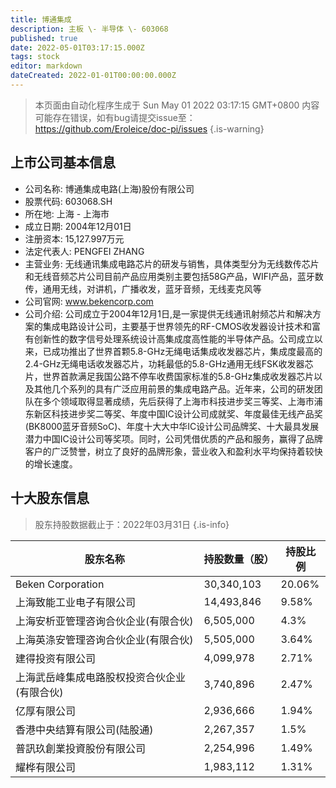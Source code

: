 ```yaml
---
title: 博通集成
description: 主板 \- 半导体 \- 603068
published: true
date: 2022-05-01T03:17:15.000Z
tags: stock
editor: markdown
dateCreated: 2022-01-01T00:00:00.000Z
---
```


> 本页面由自动化程序生成于 Sun May 01 2022 03:17:15 GMT+0800
> 内容可能存在错误，如有bug请提交issue至：https://github.com/Eroleice/doc-pi/issues
{.is-warning}

## 上市公司基本信息
- 公司名称: 博通集成电路(上海)股份有限公司
- 股票代码: 603068.SH
- 所在地: 上海 - 上海市
- 成立日期: 2004年12月01日
- 注册资本: 15,127.997万元
- 法定代表人: PENGFEI ZHANG
- 主营业务: 无线通讯集成电路芯片的研发与销售，具体类型分为无线数传芯片和无线音频芯片公司目前产品应用类别主要包括58G产品，WIFI产品，蓝牙数传，通用无线，对讲机，广播收发，蓝牙音频，无线麦克风等
- 公司官网: www.bekencorp.com
- 公司介绍: 公司成立于2004年12月1日,是一家提供无线通讯射频芯片和解决方案的集成电路设计公司，主要基于世界领先的RF-CMOS收发器设计技术和富有创新性的数字信号处理系统设计高集成度高性能的半导体产品。公司成立以来，已成功推出了世界首颗5.8-GHz无绳电话集成收发器芯片，集成度最高的2.4-GHz无绳电话收发器芯片，功耗最低的5.8-GHz通用无线FSK收发器芯片，世界首款满足我国公路不停车收费国家标准的5.8-GHz集成收发器芯片以及其他几个系列的具有广泛应用前景的集成电路产品。近年来，公司的研发团队在多个领域取得显著成绩，先后获得了上海市科技进步奖三等奖、上海市浦东新区科技进步奖二等奖、年度中国IC设计公司成就奖、年度最佳无线产品奖(BK8000蓝牙音频SoC)、年度十大大中华IC设计公司品牌奖、十大最具发展潜力中国IC设计公司等奖项。同时，公司凭借优质的产品和服务，赢得了品牌客户的广泛赞誉，树立了良好的品牌形象，营业收入和盈利水平均保持着较快的增长速度。


## 十大股东信息
> 股东持股数据截止于：2022年03月31日
{.is-info}

| 股东名称 | 持股数量（股） | 持股比例 |
| --- | --- | --- |
| Beken Corporation | 30,340,103 | 20.06% |
| 上海致能工业电子有限公司 | 14,493,846 | 9.58% |
| 上海安析亚管理咨询合伙企业(有限合伙) | 6,505,000 | 4.3% |
| 上海英涤安管理咨询合伙企业(有限合伙) | 5,505,000 | 3.64% |
| 建得投资有限公司 | 4,099,978 | 2.71% |
| 上海武岳峰集成电路股权投资合伙企业(有限合伙) | 3,740,896 | 2.47% |
| 亿厚有限公司 | 2,936,666 | 1.94% |
| 香港中央结算有限公司(陆股通) | 2,267,357 | 1.5% |
| 普訊玖創業投資股份有限公司 | 2,254,996 | 1.49% |
| 耀桦有限公司 | 1,983,112 | 1.31% |




